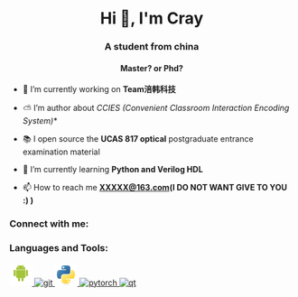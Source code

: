 <h1 align="center">Hi 👋, I'm Cray</h1>
<h3 align="center">A student from china</h3>
<h4 align="center">Master? or Phd? </h4>

- 🔭 I’m currently working on **Team涪韩科技**

- ⛅ I’m author about *CCIES (Convenient Classroom Interaction Encoding System)**

- 📚 I open source the **UCAS 817 optical** postgraduate entrance examination material

- 🌱 I’m currently learning **Python and Verilog HDL**

- 📫 How to reach me **XXXXX@163.com(I DO NOT WANT GIVE TO YOU :)  )**

<h3 align="left">Connect with me:</h3>
<p align="left">
</p>

<h3 align="left">Languages and Tools:</h3>
<p align="left"> <a href="https://developer.android.com" target="_blank" rel="noreferrer"> <img src="https://raw.githubusercontent.com/devicons/devicon/master/icons/android/android-original-wordmark.svg" alt="android" width="40" height="40"/> </a> <a href="https://git-scm.com/" target="_blank" rel="noreferrer"> <img src="https://www.vectorlogo.zone/logos/git-scm/git-scm-icon.svg" alt="git" width="40" height="40"/> </a> <a href="https://www.python.org" target="_blank" rel="noreferrer"> <img src="https://raw.githubusercontent.com/devicons/devicon/master/icons/python/python-original.svg" alt="python" width="40" height="40"/> </a> <a href="https://pytorch.org/" target="_blank" rel="noreferrer"> <img src="https://www.vectorlogo.zone/logos/pytorch/pytorch-icon.svg" alt="pytorch" width="40" height="40"/> </a> <a href="https://www.qt.io/" target="_blank" rel="noreferrer"> <img src="https://upload.wikimedia.org/wikipedia/commons/0/0b/Qt_logo_2016.svg" alt="qt" width="40" height="40"/> </a> </p>

